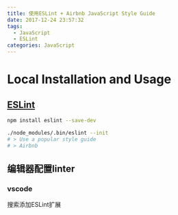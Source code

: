```yaml
---
title: 使用ESLint + Airbnb JavaScript Style Guide
date: 2017-12-24 23:57:32
tags:
  - JavaScript
  - ESLint
categories: JavaScript
---
```

# Local Installation and Usage

## [ESLint](https://eslint.org)

```bash
npm install eslint --save-dev

./node_modules/.bin/eslint --init
# > Use a popular style guide
# > Airbnb
```
<!-- more -->
## 编辑器配置linter

### vscode

搜索添加ESLint扩展
